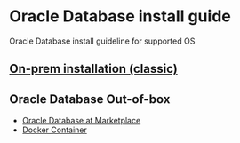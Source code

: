 # Oracle Database install guide
Oracle Database install guideline for supported OS



## [On-prem installation (classic)](./on-prem.md)

## Oracle Database Out-of-box
- [Oracle Database at Marketplace](./ocidb.md)
- [Docker Container](./container.md)


